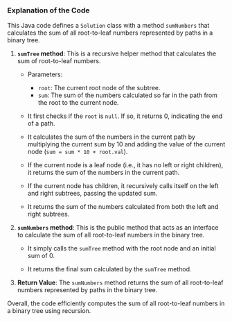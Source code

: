 ### Explanation of the Code

This Java code defines a `Solution` class with a method `sumNumbers` that calculates the sum of all root-to-leaf numbers represented by paths in a binary tree.

1. **`sumTree` method**: This is a recursive helper method that calculates the sum of root-to-leaf numbers.

    - Parameters:
        - `root`: The current root node of the subtree.
        - `sum`: The sum of the numbers calculated so far in the path from the root to the current node.

    - It first checks if the `root` is `null`. If so, it returns 0, indicating the end of a path.

    - It calculates the sum of the numbers in the current path by multiplying the current sum by 10 and adding the value of the current node (`sum = sum * 10 + root.val`).

    - If the current node is a leaf node (i.e., it has no left or right children), it returns the sum of the numbers in the current path.

    - If the current node has children, it recursively calls itself on the left and right subtrees, passing the updated sum.

    - It returns the sum of the numbers calculated from both the left and right subtrees.

2. **`sumNumbers` method**: This is the public method that acts as an interface to calculate the sum of all root-to-leaf numbers in the binary tree.

    - It simply calls the `sumTree` method with the root node and an initial sum of 0.

    - It returns the final sum calculated by the `sumTree` method.

3. **Return Value**: The `sumNumbers` method returns the sum of all root-to-leaf numbers represented by paths in the binary tree.

Overall, the code efficiently computes the sum of all root-to-leaf numbers in a binary tree using recursion.
